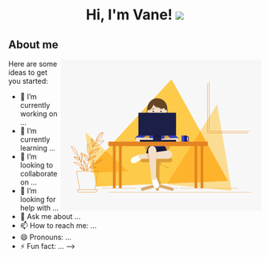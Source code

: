 <h1 align="center"> Hi, I'm Vane! <img src="https://media.giphy.com/media/hvRJCLFzcasrR4ia7z/giphy.gif" width="35"></h1>

## About me
<picture> <img align="right" src="https://raw.githubusercontent.com/Vanessa-VasquezLozano/Vanessa-VasquezLozano/main/girl.gif" width = 400px></picture>
<p align="left">

Here are some ideas to get you started:

- 🔭 I’m currently working on ...
- 🌱 I’m currently learning ...
- 👯 I’m looking to collaborate on ...
- 🤔 I’m looking for help with ...
- 💬 Ask me about ...
- 📫 How to reach me: ...
- 😄 Pronouns: ...
- ⚡ Fun fact: ...
-->
